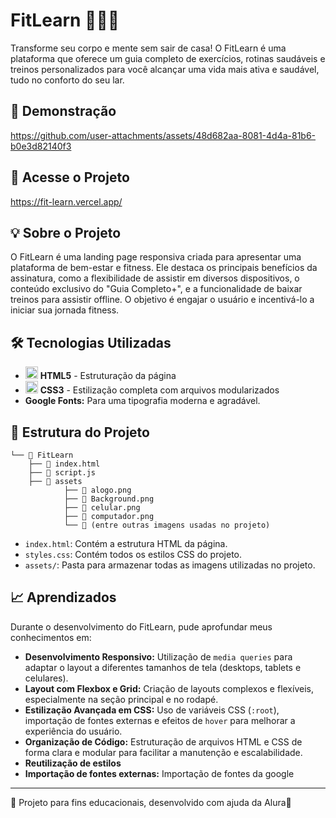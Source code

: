 # FitLearn 🏋️‍♀️🧠

Transforme seu corpo e mente sem sair de casa! O FitLearn é uma plataforma que oferece um guia completo de exercícios, rotinas saudáveis e treinos personalizados para você alcançar uma vida mais ativa e saudável, tudo no conforto do seu lar.

## 🎥 Demonstração
https://github.com/user-attachments/assets/48d682aa-8081-4d4a-81b6-b0e3d82140f3


## 🚀 Acesse o Projeto
https://fit-learn.vercel.app/

## 💡 Sobre o Projeto

O FitLearn é uma landing page responsiva criada para apresentar uma plataforma de bem-estar e fitness. Ele destaca os principais benefícios da assinatura, como a flexibilidade de assistir em diversos dispositivos, o conteúdo exclusivo do "Guia Completo+", e a funcionalidade de baixar treinos para assistir offline. O objetivo é engajar o usuário e incentivá-lo a iniciar sua jornada fitness.

## 🛠️ Tecnologias Utilizadas

* <img src="https://cdn.jsdelivr.net/gh/devicons/devicon/icons/html5/html5-original.svg" width="20" height="20"/> **HTML5** - Estruturação da página
* <img src="https://cdn.jsdelivr.net/gh/devicons/devicon/icons/css3/css3-original.svg" width="20" height="20"/> **CSS3** - Estilização completa com arquivos modularizados
*   **Google Fonts:** Para uma tipografia moderna e agradável.

## 🧩 Estrutura do Projeto

```
└── 📁 FitLearn
    ├── 📄 index.html           
    ├── 📄 script.js              
    ├── 📁 assets      
            ├── 📄 alogo.png
            ├── 📄 Background.png
            ├── 📄 celular.png
            ├── 📄 computador.png
            └── 📄 (entre outras imagens usadas no projeto)
```


*   `index.html`: Contém a estrutura HTML da página.
*   `styles.css`: Contém todos os estilos CSS do projeto.
*   `assets/`: Pasta para armazenar todas as imagens utilizadas no projeto.

## 📈 Aprendizados

Durante o desenvolvimento do FitLearn, pude aprofundar meus conhecimentos em:

*   **Desenvolvimento Responsivo:** Utilização de `media queries` para adaptar o layout a diferentes tamanhos de tela (desktops, tablets e celulares).
*   **Layout com Flexbox e Grid:** Criação de layouts complexos e flexíveis, especialmente na seção principal e no rodapé.
*   **Estilização Avançada em CSS:** Uso de variáveis CSS (`:root`), importação de fontes externas e efeitos de `hover` para melhorar a experiência do usuário.
*   **Organização de Código:** Estruturação de arquivos HTML e CSS de forma clara e modular para facilitar a manutenção e escalabilidade.
*   **Reutilização de estilos**
*   **Importação de fontes externas:** Importação de fontes da google

  ---

🚧 Projeto para fins educacionais, desenvolvido com ajuda da Alura💙
